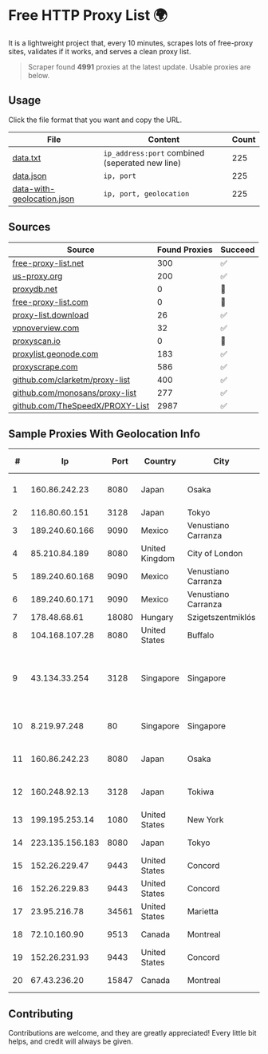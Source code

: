 
# Free HTTP Proxy List 🌍

It is a lightweight project that, every 10 minutes, scrapes lots of free-proxy sites, validates if it works, and serves a clean proxy list.


> Scraper found **4991** proxies at the latest update. Usable proxies are below.

## Usage

Click the file format that you want and copy the URL.


|File|Content|Count|
|----|-------|-----|
|[data.txt](https://raw.githubusercontent.com/themiralay/Proxy-List-World/master/data.txt)|`ip_address:port` combined (seperated new line)|225|
|[data.json](https://raw.githubusercontent.com/themiralay/Proxy-List-World/master/data.json)|`ip, port`|225|
|[data-with-geolocation.json](https://raw.githubusercontent.com/themiralay/Proxy-List-World/master/data-with-geolocation.json)|`ip, port, geolocation`|225|

## Sources

|Source|Found Proxies|Succeed|
|------|-------------|-------|
|[free-proxy-list.net](https://free-proxy-list.net)|300|✅|
|[us-proxy.org](https://www.us-proxy.org)|200|✅|
|[proxydb.net](http://proxydb.net)|0|🚫|
|[free-proxy-list.com](https://free-proxy-list.com/?page=&port=&type%5B%5D=http&type%5B%5D=https&up_time=0&search=Search)|0|🚫|
|[proxy-list.download](https://www.proxy-list.download/HTTP)|26|✅|
|[vpnoverview.com](https://vpnoverview.com/privacy/anonymous-browsing/free-proxy-servers)|32|✅|
|[proxyscan.io](https://www.proxyscan.io)|0|🚫|
|[proxylist.geonode.com](https://proxylist.geonode.com/api/proxy-list?limit=300&page=1&sort_by=lastChecked&sort_type=desc&protocols=http,https)|183|✅|
|[proxyscrape.com](https://api.proxyscrape.com/v2/?request=displayproxies&protocol=http&timeout=10000&country=all&ssl=all&anonymity=all)|586|✅|
|[github.com/clarketm/proxy-list](https://raw.githubusercontent.com/clarketm/proxy-list/master/proxy-list-raw.txt)|400|✅|
|[github.com/monosans/proxy-list](https://raw.githubusercontent.com/monosans/proxy-list/main/proxies/http.txt)|277|✅|
|[github.com/TheSpeedX/PROXY-List](https://raw.githubusercontent.com/TheSpeedX/PROXY-List/master/http.txt)|2987|✅|


## Sample Proxies With Geolocation Info

|#|Ip|Port|Country|City|Internet Service Provider|
|-|--|----|-------|----|-------------------------|
|1|160.86.242.23|8080|Japan|Osaka|Sony Network Communications Inc|
|2|116.80.60.151|3128|Japan|Tokyo|InfoSphere|
|3|189.240.60.166|9090|Mexico|Venustiano Carranza|Uninet S.A. de C.V.|
|4|85.210.84.189|8080|United Kingdom|City of London|Microsoft Corporation|
|5|189.240.60.168|9090|Mexico|Venustiano Carranza|Uninet S.A. de C.V.|
|6|189.240.60.171|9090|Mexico|Venustiano Carranza|Uninet S.A. de C.V.|
|7|178.48.68.61|18080|Hungary|Szigetszentmiklós|UPC|
|8|104.168.107.28|8080|United States|Buffalo|HostPapa|
|9|43.134.33.254|3128|Singapore|Singapore|Shenzhen Tencent Computer Systems Company Limited|
|10|8.219.97.248|80|Singapore|Singapore|Alibaba (US) Technology Co., Ltd.|
|11|160.86.242.23|8080|Japan|Osaka|Sony Network Communications Inc|
|12|160.248.92.13|3128|Japan|Tokiwa|NTT PC Communications, Inc.|
|13|199.195.253.14|1080|United States|New York|FranTech Solutions|
|14|223.135.156.183|8080|Japan|Tokyo|So-net Corporation|
|15|152.26.229.47|9443|United States|Concord|MCNC|
|16|152.26.229.83|9443|United States|Concord|MCNC|
|17|23.95.216.78|34561|United States|Marietta|HostPapa|
|18|72.10.160.90|9513|Canada|Montreal|GloboTech Communications|
|19|152.26.231.93|9443|United States|Concord|MCNC|
|20|67.43.236.20|15847|Canada|Montreal|GloboTech Communications|



## Contributing

Contributions are welcome, and they are greatly appreciated! Every
little bit helps, and credit will always be given.


